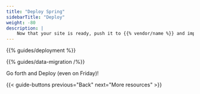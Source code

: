 ```yaml
---
title: "Deploy Spring"
sidebarTitle: "Deploy"
weight: -80
description: |
    Now that your site is ready, push it to {{% vendor/name %}} and import your data.
---
```


{{% guides/deployment %}}

{{% guides/data-migration /%}}

Go forth and Deploy (even on Friday)!

{{< guide-buttons previous="Back" next="More resources" >}}
